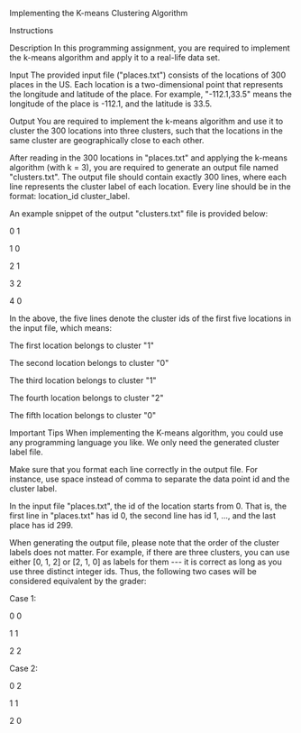 Implementing the K-means Clustering Algorithm

Instructions

Description
In this programming assignment, you are required to implement the k-means algorithm and apply it to a real-life data set. 

Input
The provided input file ("places.txt") consists of the locations of 300 places in the US. Each location is a two-dimensional point that represents the longitude and latitude of the place. For example, "-112.1,33.5" means the longitude of the place is -112.1, and the latitude is 33.5.

Output
You are required to implement the k-means algorithm and use it to cluster the 300 locations into three clusters, such that the locations in the same cluster are geographically close to each other.

After reading in the 300 locations in "places.txt" and applying the k-means algorithm (with k = 3), you are required to generate an output file named "clusters.txt".  The output file should contain exactly 300 lines, where each line represents the cluster label of each location.  Every line should be in the format: location_id cluster_label.

An example snippet of the output "clusters.txt" file is provided below:

0 1

1 0

2 1

3 2

4 0

In the above, the five lines denote the cluster ids of the first five locations in the input file, which means:

The first location belongs to cluster "1"

The second location belongs to cluster "0"

The third location belongs to cluster "1"

The fourth location belongs to cluster "2"

The fifth location belongs to cluster "0"

Important Tips
When implementing the K-means algorithm, you could use any programming language you like. We only need the generated cluster label file.

Make sure that you format each line correctly in the output file.  For instance, use space instead of comma to separate the data point id and the cluster label.

In the input file "places.txt", the id of the location starts from 0.  That is, the first line in "places.txt" has id 0, the second line has id 1, ..., and the last place has id 299.

When generating the output file, please note that the order of the cluster labels does not matter.  For example, if there are three clusters, you can use either [0, 1, 2] or [2, 1, 0] as labels for them --- it is correct as long as you use three distinct integer ids. Thus, the following two cases will be considered equivalent by the grader:

Case 1:

0 0

1 1

2 2

Case 2:

0 2

1 1

2 0
